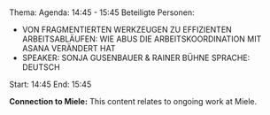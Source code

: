 # 
Thema: 
Agenda: 14:45 - 15:45
Beteiligte Personen:
- VON FRAGMENTIERTEN WERKZEUGEN ZU EFFIZIENTEN ARBEITSABLÄUFEN: WIE ABUS DIE ARBEITSKOORDINATION MIT ASANA VERÄNDERT HAT
- SPEAKER: SONJA GUSENBAUER & RAINER BÜHNE SPRACHE: DEUTSCH

Start: 14:45
End: 15:45

**Connection to Miele:** This content relates to ongoing work at Miele.
